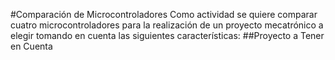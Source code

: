 #Comparación de Microcontroladores
Como actividad se quiere comparar cuatro microcontroladores para la realización de un proyecto mecatrónico a elegir tomando en cuenta las siguientes características:
##Proyecto a Tener en Cuenta
